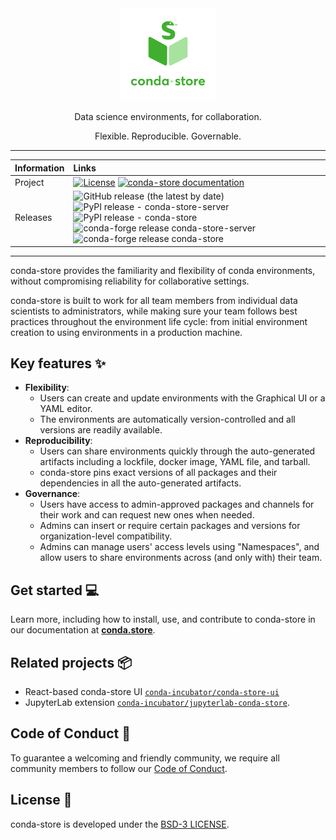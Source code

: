 <div align="center">
  <img src="./docusaurus-docs/community/images/logos/conda-store-logo-vertical-lockup.svg" alt="conda-store logo" width="30%">
  <p>
  Data science environments, for collaboration.

  Flexible. Reproducible. Governable.

  </p>
</div>

---

| Information | Links |
|:------------|:-------------------------------------------------------------------------------------------------------------------------------------------------------------------------------------------------------------------------------------------------------------------------------------------------------------------------------------------------------------------------------------------------------------------------------------------------------------------------------------------------------------------------------------------------------------------------------------------------------------------------------------------------------------|
| Project     | [![License](https://img.shields.io/badge/License-BSD%203--Clause-gray.svg?&colorB=298642&style=flat.svg)](https://opensource.org/licenses/BSD-3-Clause) [![conda-store documentation](https://img.shields.io/badge/conda--store-documentation%20📖-gray.svg?&colorB=298642&style=flat.svg)](https://conda.store) |
| Releases    | ![GitHub release (the latest by date)](https://img.shields.io/github/v/release/conda-incubator/conda-store?logo=Github) ![PyPI release - conda-store-server](https://img.shields.io/pypi/v/conda-store-server?label=pypi%20conda-store-server) ![PyPI release - conda-store](https://img.shields.io/pypi/v/conda-store-server?label=pypi%20conda-store) ![conda-forge release conda-store-server](https://img.shields.io/conda/vn/conda-forge/conda-store-server?color=298642&label=conda-forge%20conda-store-server) ![conda-forge release conda-store](https://img.shields.io/conda/vn/conda-forge/conda-store?color=298642&label=conda-forge%20conda-store) |

---

<!-- teaser-begin -->

conda-store provides the familiarity and flexibility of conda environments, without compromising reliability for collaborative settings.

conda-store is built to work for all team members from individual data scientists to administrators, while making sure your team follows best practices throughout the environment life cycle: from initial environment creation to using environments in a production machine.

## Key features ✨

- **Flexibility**:
  - Users can create and update environments with the Graphical UI or a YAML editor.
  - The environments are automatically version-controlled and all versions are readily available.
- **Reproducibility**:
  - Users can share environments quickly through the auto-generated artifacts including a lockfile, docker image, YAML file, and tarball.
  - conda-store pins exact versions of all packages and their dependencies in all the auto-generated artifacts.
- **Governance**:
  - Users have access to admin-approved packages and channels for their work and can request new ones when needed.
  - Admins can insert or require certain packages and versions for organization-level compatibility.
  - Admins can manage users' access levels using "Namespaces", and allow users to share environments across (and only with) their team.

## Get started 💻

Learn more, including how to install, use, and contribute to conda-store in our documentation at [**conda.store**](https://conda.store/).

## Related projects 📦

- React-based conda-store UI [`conda-incubator/conda-store-ui`](https://github.com/conda-incubator/conda-store-ui)
- JupyterLab extension [`conda-incubator/jupyterlab-conda-store`](https://github.com/conda-incubator/jupyterlab-conda-store).

## Code of Conduct 🤝

To guarantee a welcoming and friendly community, we require all community members to follow our [Code of Conduct](https://github.com/conda-incubator/governance/blob/main/CODE_OF_CONDUCT.md).

## License 📄

conda-store is developed under the [BSD-3 LICENSE](./LICENSE).

